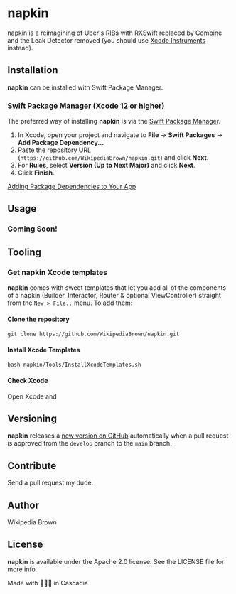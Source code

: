 # napkin

napkin is a reimagining of Uber's [RIBs](https://github.com/uber/RIBs) with RXSwift replaced by Combine and the Leak Detector removed (you should use [Xcode Instruments](https://stackoverflow.com/a/51947107/5863650) instead). 


## Installation
**napkin** can be installed with Swift Package Manager.
### Swift Package Manager (Xcode 12 or higher)

The preferred way of installing **napkin** is via the [Swift Package Manager](https://swift.org/package-manager/).

1. In Xcode, open your project and navigate to **File** → **Swift Packages** → **Add Package Dependency...**
2. Paste the repository URL (`https://github.com/WikipediaBrown/napkin.git`) and click **Next**.
3. For **Rules**, select **Version (Up to Next Major)** and click **Next**.
4. Click **Finish**.

[Adding Package Dependencies to Your App](https://developer.apple.com/documentation/swift_packages/adding_package_dependencies_to_your_app)


## Usage

### Coming Soon!


## Tooling

### Get **napkin** Xcode templates
**napkin** comes with sweet templates that let you add all of the components of a napkin (Builder, Interactor, Router & optional ViewController) straight from the `New > File..` menu. To add them:

#### Clone the repository
```git clone https://github.com/WikipediaBrown/napkin.git```

#### Install Xcode Templates
```bash napkin/Tools/InstallXcodeTemplates.sh```

#### Check Xcode
Open Xcode and 


## Versioning

**napkin** releases a [new version on GitHub](https://github.com/WikipediaBrown/napkin/releases) automatically when a pull request is approved from the `develop` branch to the `main` branch.


## Contribute

Send a pull request my dude.


## Author

Wikipedia Brown


## License

**napkin** is available under the Apache 2.0 license. See the LICENSE file for more info.

Made with 🌲🌲🌲 in Cascadia